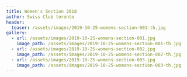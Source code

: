 ```yaml
---
title: Women's Section 2018
author: Swiss Club toronto
header:
  teaser: /assets/images/2019-10-25-womens-section-001-th.jpg
gallery:
  - url: /assets/images/2019-10-25-womens-section-001.jpg
    image_path: /assets/images/2019-10-25-womens-section-001-th.jpg
  - url: /assets/images/2019-10-25-womens-section-002.jpg
    image_path: /assets/images/2019-10-25-womens-section-002-th.jpg
  - url: /assets/images/2019-10-25-womens-section-003.jpg
    image_path: /assets/images/2019-10-25-womens-section-003-th.jpg
---
```

